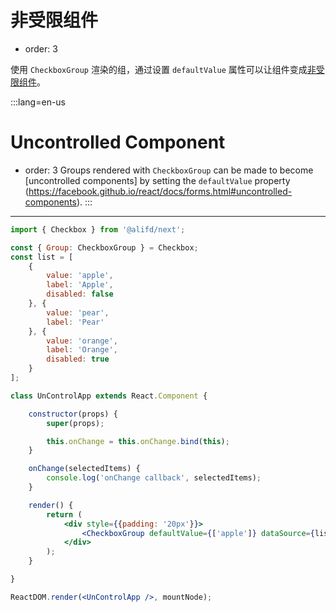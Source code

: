 # 非受限组件

- order: 3

使用 `CheckboxGroup` 渲染的组，通过设置 `defaultValue` 属性可以让组件变成[非受限组件](https://facebook.github.io/react/docs/forms.html#uncontrolled-components)。

:::lang=en-us
# Uncontrolled Component
- order: 3
Groups rendered with `CheckboxGroup` can be made to become [uncontrolled components] by setting the `defaultValue` property (https://facebook.github.io/react/docs/forms.html#uncontrolled-components).
:::
---

````jsx
import { Checkbox } from '@alifd/next';

const { Group: CheckboxGroup } = Checkbox;
const list = [
    {
        value: 'apple',
        label: 'Apple',
        disabled: false
    }, {
        value: 'pear',
        label: 'Pear'
    }, {
        value: 'orange',
        label: 'Orange',
        disabled: true
    }
];

class UnControlApp extends React.Component {

    constructor(props) {
        super(props);

        this.onChange = this.onChange.bind(this);
    }

    onChange(selectedItems) {
        console.log('onChange callback', selectedItems);
    }

    render() {
        return (
            <div style={{padding: '20px'}}>
                <CheckboxGroup defaultValue={['apple']} dataSource={list} onChange={this.onChange} />
            </div>
        );
    }

}

ReactDOM.render(<UnControlApp />, mountNode);
````
